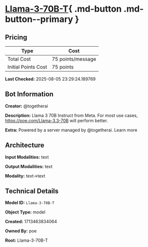 # [Llama-3-70B-T](https://poe.com/Llama-3-70B-T){ .md-button .md-button--primary }

## Pricing

| Type | Cost |
|------|------|
| Total Cost | 75 points/message |
| Initial Points Cost | 75 points |

**Last Checked:** 2025-08-05 23:29:24.189769


## Bot Information

**Creator:** @togetherai

**Description:** Llama 3 70B Instruct from Meta. For most use cases, https://poe.com/Llama-3.3-70B will perform better.

**Extra:** Powered by a server managed by @togetherai. Learn more


## Architecture

**Input Modalities:** text

**Output Modalities:** text

**Modality:** text->text


## Technical Details

**Model ID:** `Llama-3-70B-T`

**Object Type:** model

**Created:** 1713463834064

**Owned By:** poe

**Root:** Llama-3-70B-T
